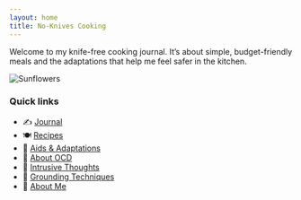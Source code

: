 ```yaml
---
layout: home
title: No-Knives Cooking
---
```


Welcome to my knife-free cooking journal. It’s about simple, budget-friendly meals and the adaptations that help me feel safer in the kitchen.

![Sunflowers](assets/sunflowers.jpg)

### Quick links
- ✍️ [Journal](journal.md)
- 🍽️ [Recipes](recipes.md)
- 🧰 [Aids & Adaptations](aids-and-adaptations.md)
- 🧩 [About OCD](ocd.md)
- 💭 [Intrusive Thoughts](intrusive-thoughts.md)
- 🌱 [Grounding Techniques](grounding.md)
- 👋 [About Me](about.md)
